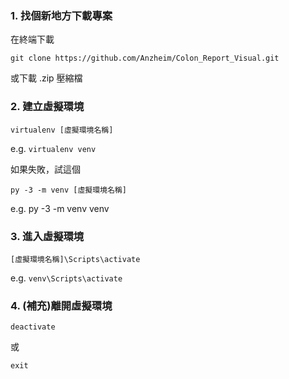 ### 1. 找個新地方下載專案
在終端下載
```
git clone https://github.com/Anzheim/Colon_Report_Visual.git
```
或下載 .zip 壓縮檔
### 2. 建立虛擬環境
```
virtualenv [虛擬環境名稱]
```
e.g. `virtualenv venv`

如果失敗，試這個
```
py -3 -m venv [虛擬環境名稱]
```
e.g. 
py -3 -m venv venv
### 3. 進入虛擬環境
```
[虛擬環境名稱]\Scripts\activate
```
e.g. `venv\Scripts\activate`
### 4. (補充)離開虛擬環境
```
deactivate
```
或
```
exit
```
